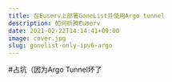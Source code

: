 ```yaml
---
title: 在Euserv上部署GoneList并使用Argo tunnel
description: 如何折腾Euserv
date: 2021-02-22T14:14:41+09:00
image: cover.jpg
slug: gonelist-only-ipv6-argo
---
```

#占坑（因为Argo Tunnel坏了
